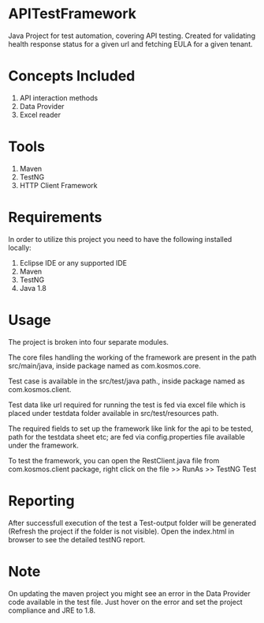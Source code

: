 # APITestFramework
Java Project for test automation, covering API testing. Created for validating health response status for a given url and fetching EULA for a given tenant.

# Concepts Included
1. API interaction methods
2. Data Provider
3. Excel reader

# Tools
1. Maven
2. TestNG
3. HTTP Client Framework

# Requirements
In order to utilize this project you need to have the following installed locally:
1. Eclipse IDE or any supported IDE
2. Maven
3. TestNG
4. Java 1.8

# Usage
The project is broken into four separate modules. 

The core files handling the working of the framework are present in the path src/main/java, inside package named as com.kosmos.core. 

Test case is available in the src/test/java path., inside package named as com.kosmos.client.

Test data like url required for running the test is fed via excel file which is placed under testdata folder available in src/test/resources path.

The required fields to set up the framework like link for the api to be tested, path for the testdata sheet etc; are fed via config.properties file available under the framework.

To test the framework, you can open the RestClient.java file from com.kosmos.client package, right click on the file >> RunAs >> TestNG Test

# Reporting
After successfull execution of the test a Test-output folder will be generated (Refresh the project if the folder is not visible). Open the index.html in browser to see the detailed testNG report.

# Note
On updating the maven project you might see an error in the Data Provider code available in the test file. Just hover on the error and set the project compliance and JRE to 1.8.
